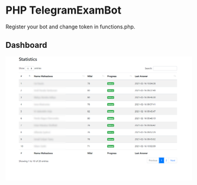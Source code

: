 # PHP TelegramExamBot

Register your bot and change token in functions.php.

## Dashboard
![Dashboard](https://github.com/hermanka/TelegramExamBot/blob/main/screenshot.png)
